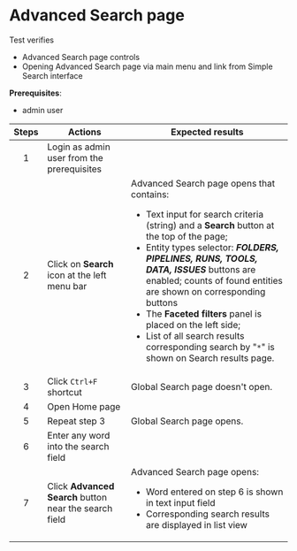 # Advanced Search page

Test verifies
- Advanced Search page controls
- Opening Advanced Search page via main menu and link from Simple Search interface


**Prerequisites**:

- admin user

| Steps | Actions | Expected results |
| :---: | --- | --- |
| 1 | Login as admin user from the prerequisites | |
| 2 | Click on **Search** icon at the left menu bar | Advanced Search page opens that contains: <ul><li> Text input for search criteria (string) and a **Search** button at the top of the page; </li><li> Entity types selector: ***FOLDERS, PIPELINES, RUNS, TOOLS, DATA, ISSUES*** buttons are enabled; counts of found  entities are shown on corresponding buttons </li><li> The **Faceted filters** panel is placed on the left side; </li><li> List of all search results corresponding search by "`*`" is shown on Search results page.</li></ul>|
| 3 | Click `Ctrl+F` shortcut | Global Search page doesn't open. |
| 4 | Open Home page | |
| 5 | Repeat step 3 | Global Search page opens. |
| 6 | Enter any word into the search field | |
| 7 | Click **Advanced Search** button near the search field | Advanced Search page opens:<ul><li> Word entered on step 6 is shown in text input field </li><li> Corresponding search results are displayed in list view </li></ul>|
